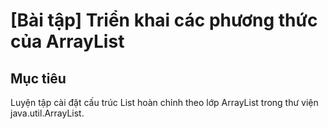 # [Bài tập] Triển khai các phương thức của ArrayList
## Mục tiêu
Luyện tập cài đặt cấu trúc List hoàn chỉnh theo lớp ArrayList trong thư viện java.util.ArrayList.